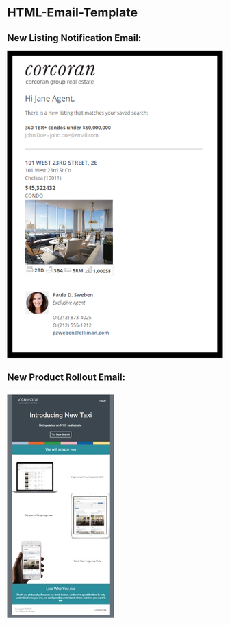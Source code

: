 # HTML-Email-Template
## New Listing Notification Email:
![alt tag](https://raw.githubusercontent.com/hongbinc/HTML-Email-Template/master/Images/NewListing_Notification.PNG)
## New Product Rollout Email:
![alt tag](https://raw.githubusercontent.com/hongbinc/HTML-Email-Template/master/Images/TryNewTaxi_HtmlEmail.jpg)
